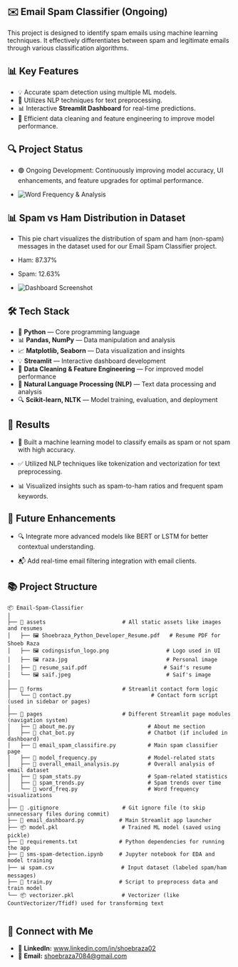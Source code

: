 ## ✉️ Email Spam Classifier (Ongoing)

This project is designed to identify spam emails using machine learning techniques. It effectively differentiates between spam and legitimate emails through various classification algorithms.

## 📊 Key Features
- 💡 Accurate spam detection using multiple ML models.
- 🔢 Utilizes NLP techniques for text preprocessing.
- 📊 Interactive **Streamlit Dashboard** for real-time predictions.
- 🔄 Efficient data cleaning and feature engineering to improve model performance.

## 🔍 Project Status
- 🟢 Ongoing Development: Continuously improving model accuracy, UI enhancements, and feature upgrades for optimal performance.

- ![Word Frequency & Analysis](https://i.ibb.co/4nPpLmyS/Screenshot-2025-03-05-023058.png)

## 📊 Spam vs Ham Distribution in Dataset
- This pie chart visualizes the distribution of spam and ham (non-spam) messages in the dataset used for our Email Spam Classifier project.

- Ham: 87.37%
- Spam: 12.63%

- ![Dashboard Screenshot](https://i.ibb.co/PsTnyM1M/Screenshot-2025-03-05-023740.png)


## 🛠️ Tech Stack
- 🐍 **Python** — Core programming language  
- 📊 **Pandas, NumPy** — Data manipulation and analysis  
- 📈 **Matplotlib, Seaborn** — Data visualization and insights  
- 💡 **Streamlit** — Interactive dashboard development  
- 🧹 **Data Cleaning & Feature Engineering** — For improved model performance  
- 🤖 **Natural Language Processing (NLP)** — Text data processing and analysis  
- 🔍 **Scikit-learn, NLTK** — Model training, evaluation, and deployment

## 📨 Results
- 🧠 Built a machine learning model to classify emails as spam or not spam with high accuracy.

- ✅ Utilized NLP techniques like tokenization and vectorization for text preprocessing.

- 📊 Visualized insights such as spam-to-ham ratios and frequent spam keywords.

## 🌟 Future Enhancements
- 🔍 Integrate more advanced models like BERT or LSTM for better contextual understanding.

- 📬 Add real-time email filtering integration with email clients.

## 📚 Project Structure

```
📦 Email-Spam-Classifier
│
├── 📂 assets                        # All static assets like images and resumes
│   ├── 🖼️ Shoebraza_Python_Developer_Resume.pdf   # Resume PDF for Shoeb Raza
│   ├── 🖼️ codingsisfun_logo.png                  # Logo used in UI
│   ├── 🖼️ raza.jpg                               # Personal image
│   ├── 📄 resume_saif.pdf                        # Saif's resume
│   └── 🖼️ saif.jpeg                              # Saif's image
│
├── 📂 forms                         # Streamlit contact form logic
│   └── 🧾 contact.py                         # Contact form script (used in sidebar or pages)
│
├── 📂 pages                         # Different Streamlit page modules (navigation system)
│   ├── 🧾 about_me.py                       # About me section
│   ├── 🧾 chat_bot.py                       # Chatbot (if included in dashboard)
│   ├── 🧾 email_spam_classifire.py          # Main spam classifier page
│   ├── 🧾 model_frequency.py                # Model-related stats
│   ├── 🧾 overall_email_analysis.py         # Overall analysis of email dataset
│   ├── 🧾 spam_stats.py                     # Spam-related statistics
│   ├── 🧾 spam_trends.py                    # Spam trends over time
│   └── 🧾 word_freq.py                      # Word frequency visualizations
│
├── 🙈 .gitignore                    # Git ignore file (to skip unnecessary files during commit)
├── 🚀 email_dashboard.py           # Main Streamlit app launcher
├── 📦 model.pkl                    # Trained ML model (saved using pickle)
├── 📜 requirements.txt             # Python dependencies for running the app
├── 📓 sms-spam-detection.ipynb     # Jupyter notebook for EDA and model training
├── 📊 spam.csv                     # Input dataset (labeled spam/ham messages)
├── 🧠 train.py                     # Script to preprocess data and train model
└── 📦 vectorizer.pkl               # Vectorizer (like CountVectorizer/Tfidf) used for transforming text


```


## 📧 Connect with Me
- 👥 **LinkedIn:** www.linkedin.com/in/shoebraza02
- 📧 **Email:** shoebraza7084@gmail.com
